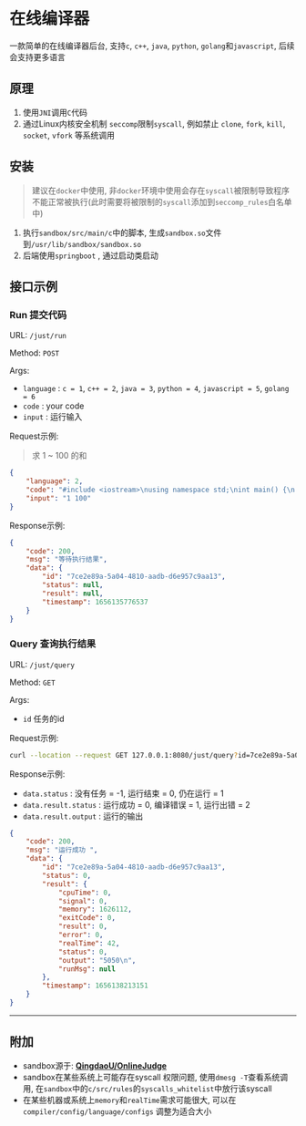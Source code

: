 # 在线编译器


一款简单的在线编译器后台, 支持`c`, `c++`, `java`, `python`, `golang`和`javascript`, 后续会支持更多语言


## 原理
1. 使用`JNI`调用`C`代码
2. 通过Linux内核安全机制 `seccomp`限制`syscall`, 例如禁止 `clone`, `fork`, `kill`, `socket`, `vfork` 等系统调用



## 安装

> 建议在`docker`中使用, 非`docker`环境中使用会存在`syscall`被限制导致程序不能正常被执行(此时需要将被限制的`syscall`添加到`seccomp_rules`白名单中)

1. 执行`sandbox/src/main/c`中的脚本, 生成`sandbox.so`文件到`/usr/lib/sandbox/sandbox.so`
2. 后端使用`springboot` , 通过启动类启动



## 接口示例



### Run 提交代码

URL:  `/just/run`

Method: `POST`

Args:

* `language` : `c = 1`, `c++ = 2`, `java = 3`, `python = 4`, `javascript = 5`, `golang = 6`
* `code` : your code
* `input` : 运行输入

Request示例:

> 求 1 ~ 100 的和

```json
{
    "language": 2,
    "code": "#include <iostream>\nusing namespace std;\nint main() {\n    int a, b;\n    cin >> a >> b;\n    int res = 0;\n    while (a <= b) {\n        res += a;\n        a++;\n    }\n    cout << res << endl;\n    return 0;\n}",
    "input": "1 100"
}
```

Response示例:

```json
{
    "code": 200,
    "msg": "等待执行结果",
    "data": {
        "id": "7ce2e89a-5a04-4810-aadb-d6e957c9aa13",
        "status": null,
        "result": null,
        "timestamp": 1656135776537
    }
}
```



### Query 查询执行结果

URL: `/just/query`

Method:  `GET`

Args: 

* `id` 任务的id

Request示例:

```bash
curl --location --request GET 127.0.0.1:8080/just/query?id=7ce2e89a-5a04-4810-aadb-d6e957c9aa13
```

Response示例:

* `data.status` : 没有任务 = -1, 运行结束 = 0, 仍在运行 = 1
* `data.result.status` : 运行成功 = 0, 编译错误 = 1, 运行出错 = 2
* `data.result.output` : 运行的输出

```json
{
    "code": 200,
    "msg": "运行成功 ",
    "data": {
        "id": "7ce2e89a-5a04-4810-aadb-d6e957c9aa13",
        "status": 0,
        "result": {
            "cpuTime": 0,
            "signal": 0,
            "memory": 1626112,
            "exitCode": 0,
            "result": 0,
            "error": 0,
            "realTime": 42,
            "status": 0,
            "output": "5050\n",
            "runMsg": null
        },
        "timestamp": 1656138213151
    }
}
```



---



## 附加

* sandbox源于:  [**QingdaoU/OnlineJudge**](https://github.com/QingdaoU/Judger)
* sandbox在某些系统上可能存在syscall 权限问题, 使用`dmesg -T`查看系统调用, 在`sandbox`中的`c/src/rules`的`syscalls_whitelist`中放行该syscall
* 在某些机器或系统上`memory`和`realTime`需求可能很大, 可以在`compiler/config/language/configs` 调整为适合大小
